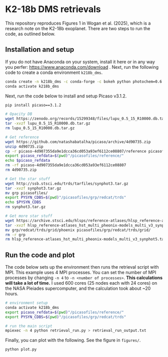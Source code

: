 # K2-18b DMS retrievals

This repository reproduces Figures 1 in Wogan et al. (2025), which is a research note on the K2-18b exoplanet. There are two steps to run the code, as outlined below.

## Installation and setup

If you do not have Anaconda on your system, install it here or in any way you perfer: https://www.anaconda.com/download . Next, run the following code to create a conda environment `k218b_dms`.

```bash
conda create -n k218b_dms -c conda-forge -c bokeh python photochem=0.6.5 numpy=1.24 matplotlib pandas pip numba xarray pathos threadpoolctl bokeh=2.4.3 mpi4py wget unzip tar ultranest
conda activate k218b_dms
```

Next, run the code below to install and setup Picaso v3.1.2.

```bash
pip install picaso==3.1.2

# Opacity DB
wget https://zenodo.org/records/15299348/files/lupu_0.5_15_R10000.db.tar.gz
tar -xvzf lupu_0.5_15_R10000.db.tar.gz
rm lupu_0.5_15_R10000.db.tar.gz

# Get reference
wget https://github.com/natashabatalha/picaso/archive/4d90735.zip
unzip 4d90735.zip
cp -r picaso-4d907355da9e1dcca36cd053a93ef6112ce08807/reference picasofiles/
export picaso_refdata=$(pwd)"/picasofiles/reference/"
echo $picaso_refdata
rm -rf picaso-4d907355da9e1dcca36cd053a93ef6112ce08807
rm 4d90735.zip

# Get the star stuff
wget http://ssb.stsci.edu/trds/tarfiles/synphot3.tar.gz
tar -xvzf synphot3.tar.gz
mv grp picasofiles/
export PYSYN_CDBS=$(pwd)"/picasofiles/grp/redcat/trds"
echo $PYSYN_CDBS
rm synphot3.tar.gz

# Get more star stuff
wget https://archive.stsci.edu/hlsps/reference-atlases/hlsp_reference-atlases_hst_multi_pheonix-models_multi_v3_synphot5.tar
tar -xvzf hlsp_reference-atlases_hst_multi_pheonix-models_multi_v3_synphot5.tar
mv grp/redcat/trds/grid/phoenix picasofiles/grp/redcat/trds/grid/
rm -r grp
rm hlsp_reference-atlases_hst_multi_pheonix-models_multi_v3_synphot5.tar

```

## Run the code and plot

The code below sets up the environment then runs the retrieval script with MPI. This example uses 4 MPI processes. You can set the number of MPI processes by changing `-n 4` to `-n <number of processes>`. **This calculations will take a lot of time.** I used 600 cores (25 nodes each with 24 cores) on the NASA Pleiades supercomputer, and the calculation took about ~20 hours.

```bash
# environment setup
conda activate k218b_dms
export picaso_refdata=$(pwd)"/picasofiles/reference/"
export PYSYN_CDBS=$(pwd)"/picasofiles/grp/redcat/trds"

# run the main script
mpiexec -n 4 python retrieval_run.py > retrieval_run_output.txt
```
Finally, you can plot with the following. See the figure in `figures/`.

```bash
python plot.py
```